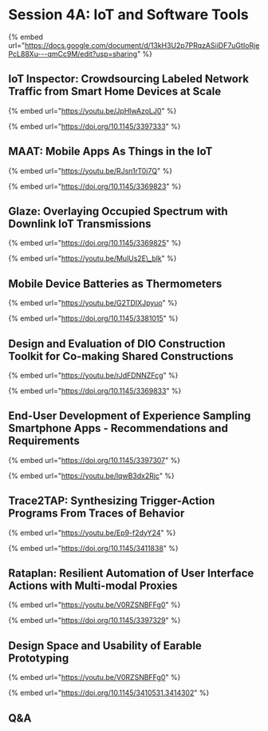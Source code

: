 # Session 4A: IoT and Software Tools

{% embed url="https://docs.google.com/document/d/13kH3U2p7PRqzASiiDF7uGtIoRjePcL88Xu---qmCc9M/edit?usp=sharing" %}

## IoT Inspector: Crowdsourcing Labeled Network Traffic from Smart Home Devices at Scale

{% embed url="https://youtu.be/JpHlwAzoLJ0" %}

{% embed url="https://doi.org/10.1145/3397333" %}

## MAAT: Mobile Apps As Things in the IoT

{% embed url="https://youtu.be/RJsn1rT0j7Q" %}

{% embed url="https://doi.org/10.1145/3369823" %}

## Glaze: Overlaying Occupied Spectrum with Downlink IoT Transmissions

{% embed url="https://doi.org/10.1145/3369825" %}

{% embed url="https://youtu.be/MulUs2E\_blk" %}

## Mobile Device Batteries as Thermometers

{% embed url="https://youtu.be/G2TDIXJpyuo" %}

{% embed url="https://doi.org/10.1145/3381015" %}

## Design and Evaluation of DIO Construction Toolkit for Co-making Shared Constructions

{% embed url="https://youtu.be/rJdFDNNZFcg" %}

{% embed url="https://doi.org/10.1145/3369833" %}

## End-User Development of Experience Sampling Smartphone Apps - Recommendations and Requirements

{% embed url="https://doi.org/10.1145/3397307" %}

{% embed url="https://youtu.be/lqwB3dx2Rjc" %}

## Trace2TAP: Synthesizing Trigger-Action Programs From Traces of Behavior

{% embed url="https://youtu.be/Ep9-f2dyY24" %}

{% embed url="https://doi.org/10.1145/3411838" %}

## Rataplan: Resilient Automation of User Interface Actions with Multi-modal Proxies

{% embed url="https://youtu.be/V0RZSNBFFg0" %}

{% embed url="https://doi.org/10.1145/3397329" %}

## Design Space and Usability of Earable Prototyping

{% embed url="https://youtu.be/V0RZSNBFFg0" %}

{% embed url="https://doi.org/10.1145/3410531.3414302" %}

## Q&A

